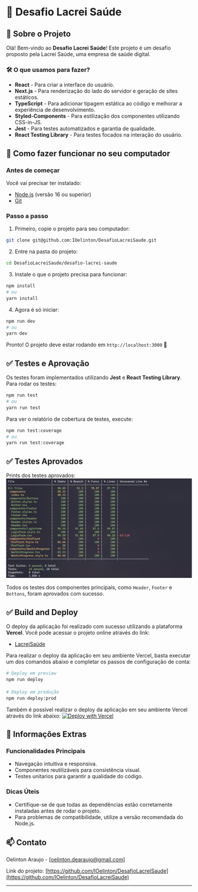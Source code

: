 # 📱 Desafio Lacrei Saúde

## 🌟 Sobre o Projeto
Olá! Bem-vindo ao **Desafio Lacrei Saúde**! Este projeto é um desafio proposto pela Lacrei Saúde, uma empresa de saúde digital.

### 🛠️ O que usamos para fazer?
- **React** - Para criar a interface do usuário.
- **Next.js** - Para renderização do lado do servidor e geração de sites estáticos.
- **TypeScript** - Para adicionar tipagem estática ao código e melhorar a experiência de desenvolvimento.
- **Styled-Components** - Para estilização dos componentes utilizando CSS-in-JS.
- **Jest** - Para testes automatizados e garantia de qualidade.
- **React Testing Library** - Para testes focados na interação do usuário.

## 🚀 Como fazer funcionar no seu computador

### Antes de começar
Você vai precisar ter instalado:
- [Node.js](https://nodejs.org/) (versão 16 ou superior)
- [Git](https://git-scm.com/)

### Passo a passo
1. Primeiro, copie o projeto para seu computador:
```bash
git clone git@github.com:IOelinton/DesafioLacreiSaude.git
```

2. Entre na pasta do projeto:
```bash
cd DesafioLacreiSaude/desafio-lacrei-saude
```

3. Instale o que o projeto precisa para funcionar:
```bash
npm install
# ou
yarn install
```

4. Agora é só iniciar:
```bash
npm run dev
# ou
yarn dev
```

Pronto! O projeto deve estar rodando em `http://localhost:3000` 🎉

## ✅ Testes e Aprovação
Os testes foram implementados utilizando **Jest** e **React Testing Library**. Para rodar os testes:
```bash
npm run test
# ou
yarn run test
```
Para ver o relatório de cobertura de testes, execute:
```bash
npm run test:coverage
# ou
yarn run test:coverage
```

## ✅ Testes Aprovados
Prints dos testes aprovados:
![coverage testes](/desafio-lacrei-saude/assets/testCoverage.png)

Todos os testes dos componentes principais, como `Header`, `Footer` e `Bottons`, foram aprovados com sucesso.

## ✅ Build and Deploy
O deploy da aplicação foi realizado com sucesso utilizando a plataforma **Vercel**. Você pode acessar o projeto online através do link:

- [LacreiSaúde](https://desafio-lacrei-saude-ecru.vercel.app/)

Para realizar o deploy da aplicação em seu ambiente Vercel, basta executar um dos comandos abaixo e completar os passos de configuração de conta:

```bash
# Deploy em preview
npm run deploy

# Deploy em produção
npm run deploy:prod
```

Também é possível realizar o deploy da aplicação em seu ambiente Vercel através do link abaixo:
[![Deploy with Vercel](https://vercel.com/button)](https://vercel.com/new/clone?repository-url=https%3A%2F%2Fgithub.com%2FOelinton%2FDesafioLacreiSaude&project-name=DesafioLacreiSaude&repository-name=DesafioLacreiSaude)

## 📝 Informações Extras

### Funcionalidades Principais
- Navegação intuitiva e responsiva.
- Componentes reutilizáveis para consistência visual.
- Testes unitarios para garantir a qualidade do código.

### Dicas Úteis
- Certifique-se de que todas as dependências estão corretamente instaladas antes de rodar o projeto.
- Para problemas de compatibilidade, utilize a versão recomendada do Node.js.

## 📫 Contato
Oelinton Araujo - [oelinton.dearaujo@gmail.com]

Link do projeto: [https://github.com/IOelinton/DesafioLacreiSaude](https://github.com/IOelinton/DesafioLacreiSaude)

---